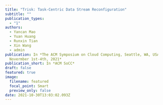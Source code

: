 ```yaml
---
title: "Trisk: Task-Centric Data Stream Reconfiguration"
subtitle: ""
publication_types:
  - "1"
authors:
  - Yancan Mao
  - Yuan Huang
  - Runxin Tian
  - Xin Wang
  - admin
publication: In *The ACM Symposium on Cloud Computing, Seattle, WA, USA,
  Novermber 1st-4th, 2021*
publication_short: In *ACM SoCC*
draft: false
featured: true
image:
  filename: featured
  focal_point: Smart
  preview_only: false
date: 2021-10-30T13:03:02.093Z
---
```


